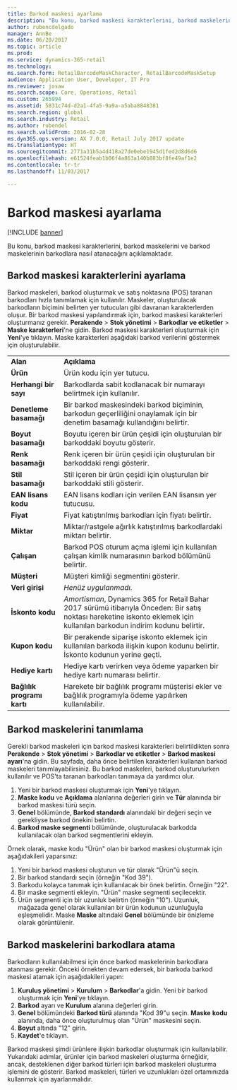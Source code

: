 ```yaml
---
title: Barkod maskesi ayarlama
description: "Bu konu, barkod maskesi karakterlerini, barkod maskelerini ve barkod maskelerinin barkodlara nasıl atanacağını açıklamaktadır."
author: rubencdelgado
manager: AnnBe
ms.date: 06/20/2017
ms.topic: article
ms.prod: 
ms.service: dynamics-365-retail
ms.technology: 
ms.search.form: RetailBarcodeMaskCharacter, RetailBarcodeMaskSetup
audience: Application User, Developer, IT Pro
ms.reviewer: josaw
ms.search.scope: Core, Operations, Retail
ms.custom: 265994
ms.assetid: 5831c74d-d2a1-4fa5-9a9a-a5aba8848381
ms.search.region: global
ms.search.industry: Retail
ms.author: rubendel
ms.search.validFrom: 2016-02-28
ms.dyn365.ops.version: AX 7.0.0, Retail July 2017 update
ms.translationtype: HT
ms.sourcegitcommit: 2771a31b5a4d418a27de0ebe1945d1fed2d8d6d6
ms.openlocfilehash: e61524feab1b06f4a863a140b883bf8fe49af1e2
ms.contentlocale: tr-tr
ms.lasthandoff: 11/03/2017

---
```


# <a name="set-up-bar-code-masks"></a>Barkod maskesi ayarlama

[!INCLUDE [banner](includes/banner.md)]

Bu konu, barkod maskesi karakterlerini, barkod maskelerini ve barkod maskelerinin barkodlara nasıl atanacağını açıklamaktadır.

<a name="set-up-bar-code-mask-characters"></a>Barkod maskesi karakterlerini ayarlama
-------------------------------

Barkod maskeleri, barkod oluşturmak ve satış noktasına (POS) taranan barkodları hızla tanımlamak için kullanılır. Maskeler, oluşturulacak barkodların biçimini belirten yer tutucuları gibi davranan karakterlerden oluşur. Bir barkod maskesi yapılandırmak için, barkod maskesi karakterleri oluşturmanız gerekir. **Perakende** &gt; **Stok yönetimi** &gt; **Barkodlar ve etiketler** &gt; **Maske karakterleri**'ne gidin. Barkod maskesi karakterleri oluşturmak için **Yeni**'ye tıklayın. Maske karakterleri aşağıdaki barkod verilerini göstermek için oluşturulabilir.

|                      |                                                                                                                 |
|----------------------|-----------------------------------------------------------------------------------------------------------------|
| **Alan**            | **Açıklama**                                                                                                 |
| **Ürün**          | Ürün kodu için yer tutucu.                                                                                     |
| **Herhangi bir sayı**       | Barkodlarda sabit kodlanacak bir numarayı belirtmek için kullanılır.                                                  |
| **Denetleme basamağı**      | Bir barkod maskesindeki barkod biçiminin, barkodun geçerliliğini onaylamak için bir denetim basamağı kullandığını belirtir. |
| **Boyut basamağı**       | Boyutu içeren bir ürün çeşidi için oluşturulan bir barkoddaki boyutu gösterir.                                 |
| **Renk basamağı**      | Renk içeren bir ürün çeşidi için oluşturulan bir barkoddaki rengi gösterir.                               |
| **Stil basamağı**      | Stil içeren bir ürün çeşidi için oluşturulan bir barkoddaki stili gösterir.                             |
| **EAN lisans kodu** | EAN lisans kodları için verilen EAN lisansın yer tutucusu.                                                       |
| **Fiyat**            | Fiyat katıştırılmış barkodları için fiyatı belirtir.                                                                   |
| **Miktar**         | Miktar/rastgele ağırlık katıştırılmış barkodlardaki miktarı belirtir.                                                |
| **Çalışan**         | Barkod POS oturum açma işlemi için kullanılan çalışan kimlik numarasının barkod bölümünü belirtir.                                  |
| **Müşteri**         | Müşteri kimliği segmentini gösterir.                                                                                  |
| **Veri girişi**       | *Henüz uygulanmadı.*                                                                                          |
| **İskonto kodu**    | *Amortisman*, Dynamics 365 for Retail Bahar 2017 sürümü itibarıyla Önceden: Bir satış noktası hareketine iskonto eklemek için kullanılan barkodun indirim kodunu belirtir.                                                                   |
| **Kupon kodu**      | Bir perakende siparişe iskonto eklemek için kullanılan barkoda ilişkin kupon kodunu belirtir. İskonto kodunun yerine geçti.     |
| **Hediye kartı**        | Hediye kartı verirken veya ödeme yaparken bir hediye kartı numarası belirtir.                                               |
| **Bağlılık programı kartı**     | Harekete bir bağlılık programı müşterisi ekler ve bağlılık programıyla ödeme yapılırken kullanılabilir.                             |

## <a name="define-bar-code-masks"></a>Barkod maskelerini tanımlama
Gerekli barkod maskeleri için barkod maskesi karakterleri belirtildikten sonra **Perakende** &gt; **Stok yönetimi** &gt; **Barkodlar ve etiketler** &gt; **Barkod maskesi ayarı**'na gidin. Bu sayfada, daha önce belirtilen karakterleri kullanan barkod maskeleri tanımlayabilirsiniz. Bu barkod maskeleri, barkod oluşturulurken kullanılır ve POS'ta taranan barkodları tanımaya da yardımcı olur.

1.  Yeni bir barkod maskesi oluşturmak için **Yeni**'ye tıklayın.
2.  **Maske kodu** ve **Açıklama** alanlarına değerleri girin ve **Tür** alanında bir barkod maskesi türü seçin.
3.  **Genel** bölümünde, **Barkod standardı** alanındaki bir değeri seçin ve gerekliyse barkod önekini belirtin.
4.  **Barkod maske segmenti** bölümünde, oluşturulacak barkodda kullanılacak olan barkod segmentlerini ekleyin.

Örnek olarak, maske kodu "Ürün" olan bir barkod maskesi oluşturmak için aşağıdakileri yaparsınız:

1.  Yeni bir barkod maskesi oluşturun ve tür olarak "Ürün"ü seçin.
2.  Bir barkod standardı seçin (örneğin "Kod 39").
3.  Barkodu kolayca tanımak için kullanılacak bir önek belirtin. Örneğin "22".
4.  Bir maske segmenti ekleyin. "Ürün" maske segmenti seçilecektir.
5.  Ürün segmenti için bir uzunluk belirtin (örneğin "10"). Uzunluk, mağazada genel olarak kullanılan bir ürün kodunun uzunluğuyla eşleşmelidir. Maske **Maske** altındaki **Genel** bölümünde bir önizleme olarak görüntülenir.

## <a name="assign-bar-code-masks-to-bar-codes"></a>Barkod maskelerini barkodlara atama
Barkodların kullanılabilmesi için önce barkod maskelerinin barkodlara atanması gerekir. Önceki örnekten devam edersek, bir barkoda barkod maskesi atamak için aşağıdakileri yapın:

1.  **Kuruluş yönetimi** &gt; **Kurulum** &gt; **Barkodlar**'a gidin. Yeni bir barkod oluşturmak için **Yeni**'ye tıklayın.
2.  **Barkod** ayarı ve **Kurulum** alanına değerleri girin.
3.  **Genel** bölümündeki **Barkod türü** alanında "Kod 39"u seçin. **Maske** **kodu** alanında, daha önce oluşturulmuş olan "Ürün" maskesini seçin.
4.  **Boyut** altında "12" girin.
5.  **Kaydet**'e tıklayın.

Barkod maskesi şimdi ürünlere ilişkin barkodlar oluşturmak için kullanılabilir. Yukarıdaki adımlar, ürünler için barkod maskeleri oluşturma örneğidir, ancak, desteklenen diğer barkod türleri için barkod maskeleri oluşturma işlemini de gösterir. Barkod maskeleri, türleri ve uzunlukları özel ortamınızda kullanmak için ayarlanmalıdır.




